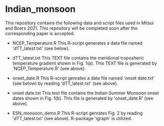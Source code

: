 # Indian_monsoon
This repository contains the following data and script files used in Mitsui and Boers 2021.
This repository will be completed soon after the corresponding paper is accepted. 

- NCEP_Temperature.R
This R-script generates a data file named 'dTT_latest.txt' (see below).

- dTT_latest.txt
This TEXT file contains the meridional troposheric temperature gradient shown in Fig. 1(a).
This TEXT file is generated by 'NCEP_Temperature.R' (see above).

- onset_date.R
This R-script genrates a data file named 'onset date.txt' (see below) by reading 'dTT_latest.txt' (see above).

- onset date.txt 
This text file contains the Indian Summer Monsoon onset dates shown in Fig. 1(b).
This file is generated by 'onset_date.R' (see above).

- ESN_monsoon_demo.R
This R-script genrates Fig. 2 by reading 'dTT_latest.txt' (see above).
R-package 'igraph' is utilized.
